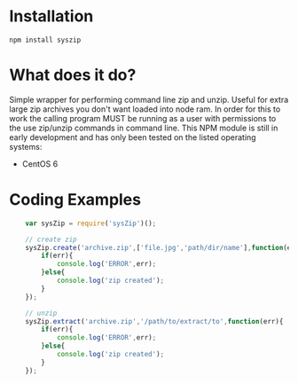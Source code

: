 Installation
=============
    npm install syszip

What does it do?
=============

Simple wrapper for performing command line zip and unzip. Useful for extra large zip archives you don't want loaded into node ram. In order for this to work the calling program MUST be running as a user with permissions to the use zip/unzip commands in command line. This NPM module is still in early development and has only been tested on the listed operating systems:

 - CentOS 6

Coding Examples
=============
```javascript
    var sysZip = require('sysZip')();

    // create zip
    sysZip.create('archive.zip',['file.jpg','path/dir/name'],function(err){
    	if(err){
    		console.log('ERROR',err);
    	}else{
    		console.log('zip created');
    	}
    });

    // unzip
    sysZip.extract('archive.zip','/path/to/extract/to',function(err){
        if(err){
            console.log('ERROR',err);
        }else{
            console.log('zip created');
        }
    });
```
